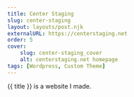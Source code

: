 ```yaml
---
title: Center Staging
slug: center-staging
layout: layouts/post.njk
externalURL: https://centerstaging.net
order: 5
cover:
    slug: center-staging_cover
    alt: centerstaging.net homepage
tags: [Wordpress, Custom Theme]
---
```

{{ title }} is a website I made.
